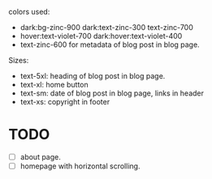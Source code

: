 colors used: 

- dark:bg-zinc-900 dark:text-zinc-300 text-zinc-700
- hover:text-violet-700 dark:hover:text-violet-400
- text-zinc-600 for metadata of blog post in blog page.

Sizes:
- text-5xl: heading of blog post in blog page.
- text-xl: home button
- text-sm: date of blog post in blog page, links in header
- text-xs: copyright in footer

# TODO
- [ ] about page.
- [ ] homepage with horizontal scrolling.
